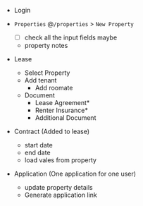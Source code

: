 - Login
- `Properties` @`/properties` > `New Property` 
	- [ ] check all the input fields maybe
	- property notes
- Lease
	- Select Property
	- Add tenant
		- Add roomate
	- Document
		- Lease Agreement*
		- Renter Insurance*
		- Additional Document
- Contract (Added to lease)
	- start date
	- end date
	- load vales from property

- Application (One application for one user)
	- update property details
	- Generate application link